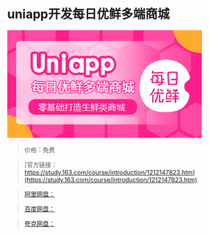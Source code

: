 # uniapp开发每日优鲜多端商城

![img](../../../assets/study163/free/b074490a04b04098813c7f42a0c70c8f.png)

> 价格：免费

> [官方链接：https://study.163.com/course/introduction/1212147823.htm](https://study.163.com/course/introduction/1212147823.htm)

> [阿里网盘：]()

> [百度网盘：]()

> [夸克网盘：]()

